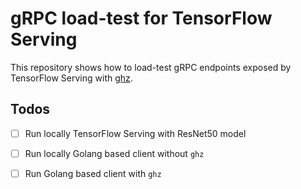 # gRPC load-test for TensorFlow Serving

This repository shows how to load-test gRPC endpoints exposed by TensorFlow Serving with [ghz](https://ghz.sh/).

## Todos

- [ ] Run locally TensorFlow Serving with ResNet50 model 
- [ ] Run locally Golang based client without `ghz`
- [ ] Run Golang based client with `ghz`

